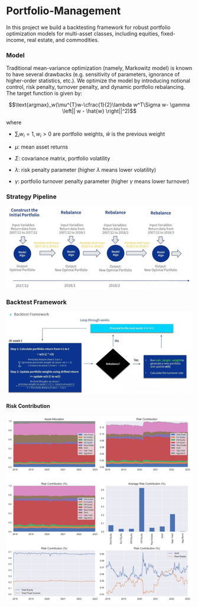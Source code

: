 # Portfolio-Management
In this project we build a backtesting framework for robust portfolio optimization models for multi-asset classes, including equities, fixed-income, real estate, and commodities. 

### Model

Traditional mean-variance optimization (namely, Markowitz model) is known to have several drawbacks (e.g. sensitivity of parameters, ignorance of higher-order statistics, etc.). We optimize the model by introducing notional control, risk penalty, turnover penalty, and dynamic portfolio rebalancing. The target function is given by:



$$\text{argmax}_w(\mu^{T}w-\cfrac{1}{2}\lambda w^T\Sigma w- \gamma \left|| w - \hat{w} \right||^2)$$

where

- $\sum_i w_i = 1, w_i>0$ are portfolio weights, $\hat{w}$ is the previous weight

- $\mu$: mean asset returns
- $\Sigma$: covariance matrix, portfolio volatility
- $\lambda$: risk penalty parameter (higher $\lambda$ means lower volatility)
- $\gamma$: portfolio turnover penalty parameter (higher $\gamma$ means lower turnover)



### Strategy Pipeline

<img src="./imgs/framework.png" width="750">

### Backtest Framework

<img src="./imgs/backtest.png" width="750">

#### Risk Contribution

<img src="./imgs/risk_contribution.png" width="800">

